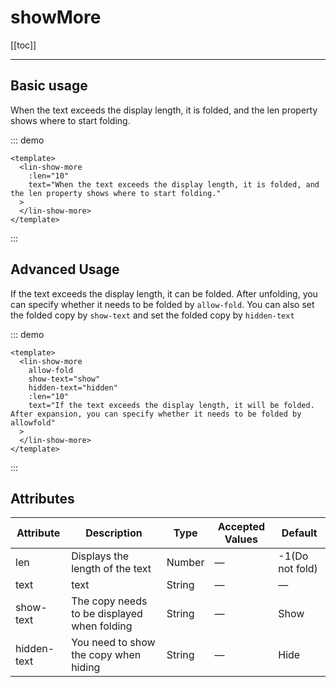 # showMore

[[toc]]

---

## Basic usage

When the text exceeds the display length, it is folded, and the len property shows where to start folding.

::: demo

```vue
<template>
  <lin-show-more
    :len="10"
    text="When the text exceeds the display length, it is folded, and the len property shows where to start folding."
  >
  </lin-show-more>
</template>
```

:::

## Advanced Usage

If the text exceeds the display length, it can be folded. After unfolding, you can specify whether it needs to be folded by `allow-fold`. You can also set the folded copy by `show-text` and set the folded copy by `hidden-text`

::: demo

```vue
<template>
  <lin-show-more
    allow-fold
    show-text="show"
    hidden-text="hidden"
    :len="10"
    text="If the text exceeds the display length, it will be folded. After expansion, you can specify whether it needs to be folded by allowfold"
  >
  </lin-show-more>
</template>
```

:::

## Attributes

| Attribute   | Description                                 | Type   | Accepted Values | Default         |
| ----------- | ------------------------------------------- | ------ | --------------- | --------------- |
| len         | Displays the length of the text             | Number | —               | -1(Do not fold) |
| text        | text                                        | String | —               | —               |
| show-text   | The copy needs to be displayed when folding | String | —               | Show            |
| hidden-text | You need to show the copy when hiding       | String | —               | Hide            |
